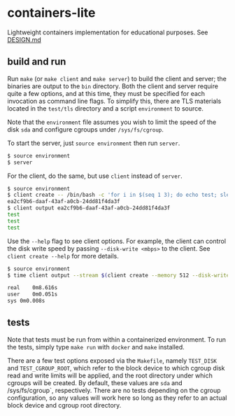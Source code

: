 # containers-lite
Lightweight containers implementation for educational purposes. See [DESIGN.md](DESIGN.md)


## build and run
Run `make` (or `make client` and `make server`) to build the client and server;
the binaries are output to the `bin` directory. Both the client and server require
quite a few options, and at this time, they must be specified for each invocation
as command line flags. To simplify this, there are TLS materials located in
the `test/tls` directory and a script `environment` to source.

Note that the `environment` file assumes you wish to limit the speed of the
disk `sda` and configure cgroups under `/sys/fs/cgroup`.

To start the server, just `source environment` then run `server`.
```bash
$ source environment
$ server
```

For the client, do the same, but use `client` instead of `server`.
```bash
$ source environment
$ client create -- /bin/bash -c 'for i in $(seq 1 3); do echo test; sleep 1; done;'
ea2cf9b6-daaf-43af-a0cb-24dd81f4da3f
$ client output ea2cf9b6-daaf-43af-a0cb-24dd81f4da3f
test
test
test
```

Use the `--help` flag to see client options. For example, the client can
control the disk write speed by passing `--disk-write <mbps>` to the client.
See `client create --help` for more details.
```bash
$ source environment
$ time client output --stream $(client create --memory 512 --disk-write 8 -- /usr/bin/dd if=/dev/zero of=/tmp/myfile bs=64M count=1 oflag=direct)

real	0m8.616s
user	0m0.051s
sys	0m0.008s
```

## tests
Note that tests must be run from within a containerized environment. To
run the tests, simply type `make run` with `docker` and `make` installed.

There are a few test options exposed via the `Makefile`, namely `TEST_DISK`
and `TEST_CGROUP_ROOT`, which refer to the block device to which cgroup disk
read and write limits will be applied, and the root directory under which
cgroups will be created. By default, these values are `sda` and
/sys/fs/cgroup`, respectively. There are no tests depending on the cgroup
configuration, so any values will work here so long as they refer to an
actual block device and cgroup root directory.
